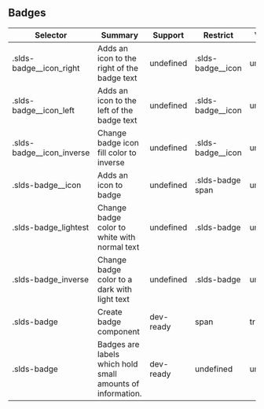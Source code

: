 

## Badges

| Selector | Summary | Support | Restrict | Variant |
|-------|-------|-------|-------|-------|
| .slds-badge__icon_right | Adds an icon to the right of the badge text | undefined | .slds-badge__icon | undefined |
| .slds-badge__icon_left | Adds an icon to the left of the badge text | undefined | .slds-badge__icon | undefined |
| .slds-badge__icon_inverse | Change badge icon fill color to inverse | undefined | .slds-badge__icon | undefined |
| .slds-badge__icon | Adds an icon to badge | undefined | .slds-badge span | undefined |
| .slds-badge_lightest | Change badge color to white with normal text | undefined | .slds-badge | undefined |
| .slds-badge_inverse | Change badge color to a dark with light text | undefined | .slds-badge | undefined |
| .slds-badge | Create badge component | dev-ready | span | true |
| .slds-badge | Badges are labels which hold small amounts of information. | dev-ready | undefined | undefined |